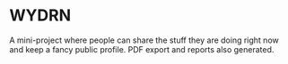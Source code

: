 # WYDRN
 A mini-project where people can share the stuff they are doing right now and keep a fancy public profile. PDF export and reports also generated.  
